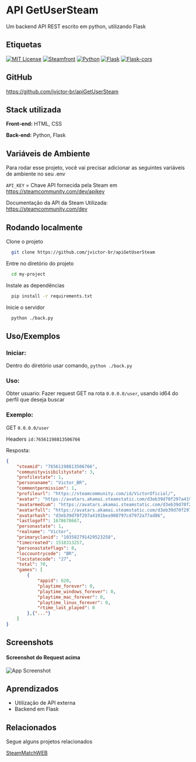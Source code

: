 # API GetUserSteam

Um backend API REST escrito em python, utilizando Flask

## Etiquetas

[![MIT License](https://img.shields.io/badge/License-MIT-green.svg)](https://choosealicense.com/licenses/mit/)
[![Steamfront](https://img.shields.io/badge/steamfront-%200.1.0-green)](https://pypi.org/project/steamfront/)
[![Python](https://img.shields.io/badge/Python-%203.10.5-green)](https://www.python.org/downloads/release/python-3105/)
[![Flask](https://img.shields.io/badge/Flask-2.2.2-green)](https://flask.palletsprojects.com/en/2.2.x/)
[![Flask-cors](https://img.shields.io/badge/Flask--Cors-3.0.10-green)](https://pypi.org/project/Flask-Cors/)

## GitHub

https://github.com/jvictor-br/apiGetUserSteam

## Stack utilizada

**Front-end:** HTML, CSS

**Back-end:** Python, Flask

## Variáveis de Ambiente

Para rodar esse projeto, você vai precisar adicionar as seguintes variáveis de ambiente no seu .env

`API_KEY` = Chave API fornecida pela Steam em https://steamcommunity.com/dev/apikey

Documentação da API da Steam Utilizada: https://steamcommunity.com/dev

## Rodando localmente

Clone o projeto

```bash
  git clone https://github.com/jvictor-br/apiGetUserSteam
```

Entre no diretório do projeto

```bash
  cd my-project
```

Instale as dependências

```bash
  pip install -r requirements.txt
```

Inicie o servidor

```bash
  python ./back.py
```

## Uso/Exemplos

### Iniciar:

Dentro do diretório usar comando, `python ./back.py`

### Uso:

Obter usuario: Fazer request GET na rota `0.0.0.0/user`, usando id64 do perfil que deseja buscar

### Exemplo:

GET `0.0.0.0/user`

Headers `id:76561198813506766`

Resposta:

```JSON
{
    "steamid": "76561198813506766",
    "communityvisibilitystate": 3,
    "profilestate": 1,
    "personaname": "Victor_BR",
    "commentpermission": 1,
    "profileurl": "https://steamcommunity.com/id/VictorOficial/",
    "avatar": "https://avatars.akamai.steamstatic.com/d3eb39d70f297a4191bea908797cd7972a77ad86.jpg",
    "avatarmedium": "https://avatars.akamai.steamstatic.com/d3eb39d70f297a4191bea908797cd7972a77ad86_medium.jpg",
    "avatarfull": "https://avatars.akamai.steamstatic.com/d3eb39d70f297a4191bea908797cd7972a77ad86_full.jpg",
    "avatarhash": "d3eb39d70f297a4191bea908797cd7972a77ad86",
    "lastlogoff": 1678678667,
    "personastate": 1,
    "realname": "Victor",
    "primaryclanid": "103582791429523258",
    "timecreated": 1518313257,
    "personastateflags": 0,
    "loccountrycode": "BR",
    "locstatecode": "27",
    "total": 70,
    "games": [
        {
            "appid": 620,
            "playtime_forever": 0,
            "playtime_windows_forever": 0,
            "playtime_mac_forever": 0,
            "playtime_linux_forever": 0,
            "rtime_last_played": 0
        },{"..."}
    ]
}
```

## Screenshots

#### Screenshot do Request acima

![App Screenshot](https://i.imgur.com/cjyfwTU.png)

## Aprendizados

- Utilização de API externa
- Backend em Flask

## Relacionados

Segue alguns projetos relacionados

[SteamMatchWEB](https://github.com/jvictor-br/SteamMatchWEB)
